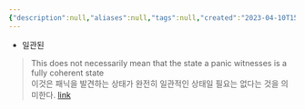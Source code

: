```yaml
---
{"description":null,"aliases":null,"tags":null,"created":"2023-04-10T15:01:58","updated":"2023-07-15T21:30:21","title":"coherent","dg-publish":true,"permalink":"/docs/coherent/","dgPassFrontmatter":true}
---
```


- 일관된

> This does not necessarily mean that the state a panic witnesses is a fully coherent state  
> 이것은 패닉을 발견하는 상태가 완전히 일관적인 상태일 필요는 없다는 것을 의미한다. [link](https://doc.rust-lang.org/nightly/nomicon/exception-safety.html)
